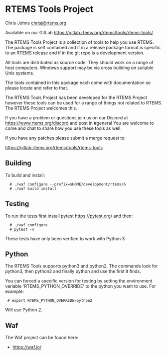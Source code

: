RTEMS Tools Project
===================

Chris Johns <chrisj@rtems.org>

Available on our GitLab  https://gitlab.rtems.org/rtems/tools/rtems-tools/

The RTEMS Tools Project is a collection of tools to help you use RTEMS. The
package is self contained and if in a release package format is specific to an
RTEMS release and if in the git repo is a development version.

All tools are distributed as source code. They should work on a range of host
computers. Windows support may be via cross building on suitable Unix systems.

The tools contained in this package each come with documentation so please
locate and refer to that.

The RTEMS Tools Project has been developed for the RTEMS Project however these
tools can be used for a range of things not related to RTEMS. The RTEMS Project
welcomes this.

If you have a problem or questions join us on our Discord at
https://www.rtems.org/discord and post in #general  You are welcome to come and 
chat to share how you use these tools as well.

If you have any patches please submit a merge request to:

  https://gitlab.rtems.org/rtems/tools/rtems-tools


Building
--------

To build and install:

```shell
  # ./waf configure --prefix=$HOME/development/rtems/6
  # ./waf build install
```

Testing
-------

To run the tests first install pytest https://pytest.org/ and then:

```shell
  # ./waf configure
  # pytest -v
```

These tests have only been verified to work with Python 3


Python
------

The RTEMS Tools supports python3 and python2. The commands look for python3,
then python2 and finally python and use the first it finds.

You can forced a specific version for testing by setting the environment
variable 'RTEMS_PYTHON_OVERRIDE' to the python you want to use. For example:

```shell
 # export RTEMS_PYTHON_OVERRIDE=python2
```

Will use Python 2.


Waf
---

The Waf project can be found here:

  * https://waf.io/


